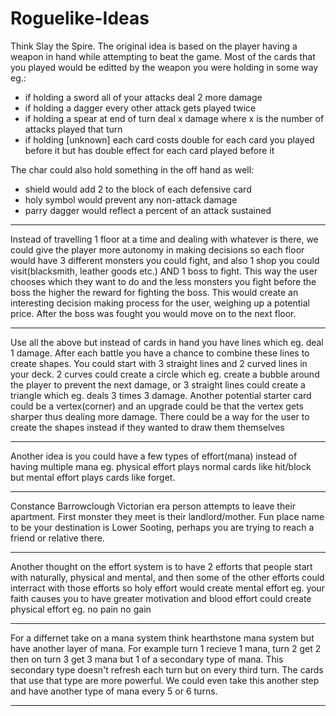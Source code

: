 # Roguelike-Ideas

Think Slay the Spire. The original idea is based on the player having a weapon in hand while attempting to beat the game. Most of the cards that you played would be editted by the weapon you were holding in some way eg.:

- if holding a sword all of your attacks deal 2 more damage
- if holding a dagger every other attack gets played twice
- if holding a spear at end of turn deal x damage where x is the number of attacks played that turn
- if holding [unknown] each card costs double for each card you played before it but has double effect for each card played before it

The char could also hold something in the off hand as well:

- shield would add 2 to the block of each defensive card
- holy symbol would prevent any non-attack damage
- parry dagger would reflect a percent of an attack sustained

---

Instead of travelling 1 floor at a time and dealing with whatever is there, we could give the player more autonomy in making decisions so each floor would have 3 different monsters you could fight, and also 1 shop you could visit(blacksmith, leather goods etc.) AND 1 boss to fight. This way the user chooses which they want to do and the less monsters you fight before the boss the higher the reward for fighting the boss. This would create an interesting decision making process for the user, weighing up a potential price. After the boss was fought you would move on to the next floor.

---

Use all the above but instead of cards in hand you have lines which eg. deal 1 damage. After each battle you have a chance to combine these lines to create shapes. You could start with 3 straight lines and 2 curved lines in your deck. 2 curves could create a circle which eg. create a bubble around the player to prevent the next damage, or 3 straight lines could create a triangle which eg. deals 3 times 3 damage.
Another potential starter card could be a vertex(corner) and an upgrade could be that the vertex gets sharper thus dealing more damage.
There could be a way for the user to create the shapes instead if they wanted to draw them themselves

---

Another idea is you could have a few types of effort(mana) instead of having multiple mana eg. physical effort plays normal cards like hit/block but mental effort plays cards like forget.

---

Constance Barrowclough
Victorian era person attempts to leave their apartment. First monster they meet is their landlord/mother.
Fun place name to be your destination is Lower Sooting, perhaps you are trying to reach a friend or relative there.

---

Another thought on the effort system is to have 2 efforts that people start with naturally, physical and mental, and then some of the other efforts could interract with those efforts so holy effort would create mental effort eg. your faith causes you to have greater motivation and blood effort could create physical effort eg. no pain no gain

---

For a differnet take on a mana system think hearthstone mana system but have another layer of mana. For example turn 1 recieve 1 mana, turn 2 get 2 then on turn 3 get 3 mana but 1 of a secondary type of mana. This secondary type doesn't refresh each turn but on every third turn. The cards that use that type are more powerful. We could even take this another step and have another type of mana every 5 or 6 turns.

---
